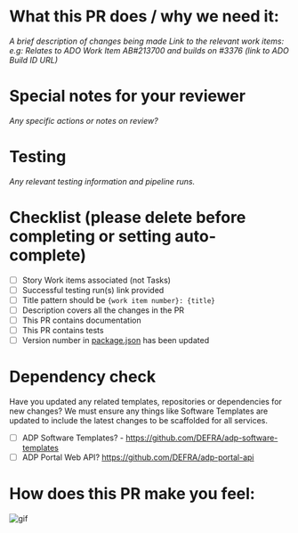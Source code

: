 <!--  Thanks for sending a pull request!  Here are some tips for you:
If this PR closes an issue, add '<AB#213700>' somewhere in the PR summary. As a minimum, please *always* link to the relevant work items e.g. AB#213700 (work item number in Azure DevOps). Follow the format below carefully, guidance found here: https://learn.microsoft.com/en-us/azure/devops/boards/github/link-to-from-github?view=azure-devops. Note: The Title pattern should be `{work item number}: {title}` -->

# **What this PR does / why we need it**:
*A brief description of changes being made*
*Link to the relevant work items: e.g: Relates to ADO Work Item AB#213700 and builds on #3376 (link to ADO Build ID URL)*

# **Special notes for your reviewer**
*Any specific actions or notes on review?*

# Testing
*Any relevant testing information and pipeline runs.*

# Checklist (please delete before completing or setting auto-complete)
- [ ] Story Work items associated (not Tasks)
- [ ] Successful testing run(s) link provided
- [ ] Title pattern should be `{work item number}: {title}`
- [ ] Description covers all the changes in the PR
- [ ] This PR contains documentation
- [ ] This PR contains tests
- [ ] Version number in [package.json](https://github.com/DEFRA/adp-portal/blob/main/app/package.json#L3) has been updated

# Dependency check
Have you updated any related templates, repositories or dependencies for new changes? We must ensure any things like Software Templates are updated to include the latest changes to be scaffolded for all services.

- [ ] ADP Software Templates? - https://github.com/DEFRA/adp-software-templates
- [ ] ADP Portal Web API? https://github.com/DEFRA/adp-portal-api

# **How does this PR make you feel**:
![gif]([https://giphy.com/)
